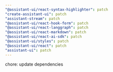 ```yaml
---
"@assistant-ui/react-syntax-highlighter": patch
"create-assistant-ui": patch
"assistant-stream": patch
"@assistant-ui/react-hook-form": patch
"@assistant-ui/react-langgraph": patch
"@assistant-ui/react-markdown": patch
"@assistant-ui/react-ai-sdk": patch
"@assistant-ui/styles": patch
"@assistant-ui/react": patch
"assistant-ui": patch
---
```


chore: update dependencies
